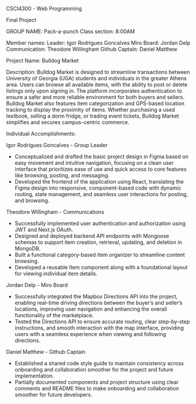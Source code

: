 CSCI4300 - Web Programming

Final Project

GROUP NAME: Pack-a-punch
Class section: 8:00AM

Member names:
Leader: Igor Rodrigues Goncalves
Miro Board: Jordan Delp
Communication: Theodore Willingham
Github Captain: Daniel Matthew

Project Name: Bulldog Market

Description:
Bulldog Market is designed to streamline transactions between University of Georgia (UGA) students and individuals in the greater Athens area. Users can browse all available items, with the ability to post or delete listings only upon signing in. The platform incorporates authentication to ensure a safer and more reliable environment for both buyers and sellers. Bulldog Market also features item categorization and GPS-based location tracking to display the proximity of items. Whether purchasing a used textbook, selling a dorm fridge, or trading event tickets, Bulldog Market simplifies and secures campus-centric commerce.

Individual Accomplishments:

Igor Rodrigues Goncalves - Group Leader
- Conceptualized and drafted the basic project design in Figma based on easy movement and intuitive navigation, focusing on a clean user interface that prioritizes ease of use and quick access to core features like browsing, posting, and messaging.
- Developed the frontend of the application using React, translating the Figma design into responsive, component-based code with dynamic routing, state management, and seamless user interactions for posting, and browsing.


Theodore Willingham - Communications
- Successfully implemented user authentication and authorization using JWT and Next.js OAuth.
- Designed and deployed backend API endpoints with Mongoose schemas to support item creation, retrieval, updating, and deletion in MongoDB.
- Built a functional category-based item organizer to streamline content browsing.
- Developed a reusable Item component along with a foundational layout for viewing individual item details.


Jordan Delp - Miro Board
- Successfully integrated the Mapbox Directions API into the project, enabling real-time driving directions between the buyer’s and seller’s locations, improving user navigation and enhancing the overall functionality of the marketplace.
- Tested the Directions API to ensure accurate routing, clear step-by-step instructions, and smooth interaction with the map interface, providing users with a seamless experience when viewing and following directions.

Daniel Matthew - Github Captain
- Established a shared code style guide to maintain consistency across onboarding and collaboration smoother for the project and future implementation.
- Partially documented components and project structure using clear comments and README files to make onboarding and collaboration smoother for future developers.